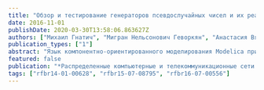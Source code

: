 ```yaml
---
title: "Обзор и тестирование генераторов псевдослучайных чисел и их реализация в OpenModelica"
date: 2016-11-01
publishDate: 2020-03-30T13:58:06.863627Z
authors: ["Михаил Гнатич", "Мигран Нельсонович Геворкян", "Анастасия Вячеславовна Демидова", "Анна Владиславовна Королькова", "Дмитрий Сергеевич Кулябов", "Леонид Антонович Севастьянов"]
publication_types: ["1"]
abstract: "Язык компонентно-ориентированного моделирования Modelica применяется для моделирования сложных процессов, задаваемых системой ОДУ. В стандартной библиотеке OpenModelica нет средств для генерации псевдослучайных чисел, что делает невозможным модели- рование стохастических процессов. Целью данной статьи является краткий обзор некоторого числа алгоритмов генерации последовательности равномерно распределенных случайных чисел и оценка качества даваемых ими последовательностей, а также описание способов реализации некоторых из этих алгоритмов в системе OpenModelica."
featured: false
publication: "*Распределенные компьютерные и телекоммуникационные сети: управление, вычисление, связь (DCCN-2016)*"
tags: ["rfbr14-01-00628", "rfbr15-07-08795", "rfbr16-07-00556"]
---
```


